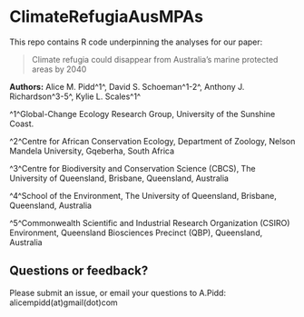 # ClimateRefugiaAusMPAs

This repo contains R code underpinning the analyses for our paper:

> Climate refugia could disappear from Australia’s marine protected areas by 2040

**Authors:** Alice M. Pidd^1^, David S. Schoeman^1-2^, Anthony J. Richardson^3-5^, Kylie L. Scales^1^

^1^Global-Change Ecology Research Group, University of the Sunshine Coast.

^2^Centre for African Conservation Ecology, Department of Zoology, Nelson Mandela University, Gqeberha, South Africa

^3^Centre for Biodiversity and Conservation Science (CBCS), The University of Queensland, Brisbane, Queensland, Australia

^4^School of the Environment, The University of Queensland, Brisbane, Queensland, Australia

^5^Commonwealth Scientific and Industrial Research Organization (CSIRO) Environment, Queensland Biosciences Precinct (QBP), Queensland, Australia

## Questions or feedback?

Please submit an issue, or email your questions to A.Pidd: alicempidd(at)gmail(dot)com

